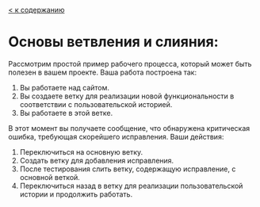 [< к содержанию](./readme.md)

# Основы ветвления и слияния:

Рассмотрим простой пример рабочего процесса, который может быть полезен в вашем проекте. Ваша работа построена так:
1. Вы работаете над сайтом.
2. Вы создаете ветку для реализации новой функциональности в соответствии с пользовательской историей.
3. Вы работаете в этой ветке.

В этот момент вы получаете сообщение, что обнаружена критическая ошибка, требующая скорейшего исправления. Ваши действия:
1. Переключиться на основную ветку.
2. Создать ветку для добавления исправления.
3. После тестирования слить ветку, содержащую исправление, с основной веткой.
4. Переключиться назад в ветку для реализации пользовательской истории и продолжить работать.